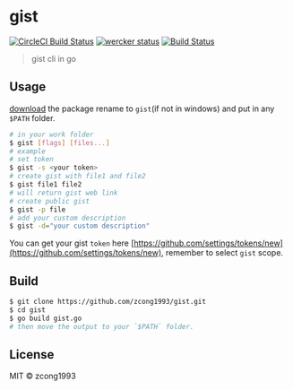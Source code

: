# gist
[![CircleCI Build Status](https://circleci.com/gh/zcong1993/gist.svg?style=shield)](https://circleci.com/gh/zcong1993/gist)
[![wercker status](https://app.wercker.com/status/a69dff6e96eca8984e750f81af414cc4/s/master "wercker status")](https://app.wercker.com/project/byKey/a69dff6e96eca8984e750f81af414cc4)
[![Build Status](https://travis-ci.org/zcong1993/gist.svg?branch=master)](https://travis-ci.org/zcong1993/gist)

> gist cli in go

## Usage

[download](https://github.com/zcong1993/gist/releases) the package rename to `gist`(if not in windows) and put in any `$PATH` folder.

```bash
# in your work folder
$ gist [flags] [files...]
# example
# set token
$ gist -s <your token> 
# create gist with file1 and file2
$ gist file1 file2 
# will return gist web link 
# create public gist
$ gist -p file 
# add your custom description
$ gist -d="your custom description" 
```

You can get your gist `token` here [https://github.com/settings/tokens/new](https://github.com/settings/tokens/new), remember to select `gist` scope.

## Build

```bash
$ git clone https://github.com/zcong1993/gist.git
$ cd gist
$ go build gist.go
# then move the output to your `$PATH` folder.
```

## License

MIT &copy; zcong1993
